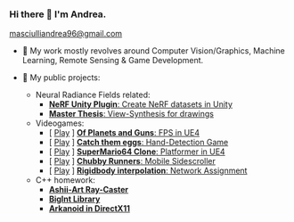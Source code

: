 ### Hi there 👋 I'm Andrea.

masciulliandrea96@gmail.com

- 💬 My work mostly revolves around Computer Vision/Graphics, Machine Learning, Remote Sensing & Game Development.

- 👯 My public projects:
    - Neural Radiance Fields related:
        - [**NeRF Unity Plugin**: Create NeRF datasets in Unity](https://github.com/AndreaMas/nerf-dataset-creator-plugin)
        - [**Master Thesis**: View-Synthesis for drawings](https://github.com/AndreaMas/ict-master-thesis)
    - Videogames:
        - [ [Play](https://fraffer.itch.io/of-planets-and-guns) ] [**Of Planets and Guns**: FPS in UE4](https://gitlab.com/bug-society/of-planets-and-guns/-/tree/master)
        - [ [Play](https://aramas.itch.io/catch-them-eggs) ] [**Catch them eggs**: Hand-Detection Game](https://github.com/AndreaMas/HCI_Project)
        - [ [Play](https://aramas.itch.io/unreal-engine-platformer-game-engine-assignment) ] [**SuperMario64 Clone**: Platformer in UE4](https://gitlab.com/masciulliandrea96/gameengineproj)
        - [ [Play](https://ecchi-sensei.itch.io/chubby-runners) ] [**Chubby Runners**: Mobile Sidescroller](https://github.com/Martiriak/Stickman-Project)
        - [ [Play](https://aramas.itch.io/network-transform-sync-test) ] [**Rigidbody interpolation**: Network Assignment](https://github.com/AndreaMas/rb-interpolation)
    - C++ homework:
        - [**Ashii-Art Ray-Caster**](https://github.com/AndreaMas/cpp-basic-raytracer)
        - [**BigInt Library**](https://github.com/AndreaMas/big-int-lib-cpp)
        - [**Arkanoid in DirectX11**](https://github.com/AndreaMas/graphics-homework-directx-arkanoid)


    


<!--

- Website : [Work in progress]

**AndreaMas/AndreaMas** is a ✨ _special_ ✨ repository because its `README.md` (this file) appears on your GitHub profile.

Here are some ideas to get you started:

- 🔭 I’m currently working on ...
- 🌱 I’m currently learning ...
- 👯 I’m looking to collaborate on ...
- 🤔 I’m looking for help with ...
- 💬 Ask me about ...
- 📫 How to reach me: ...
- 😄 Pronouns: ...
- ⚡ Fun fact: ...
-->
